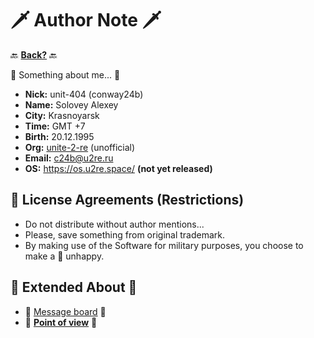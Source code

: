 # 🗡️ Author Note 🗡️

🔙 **[Back?](https://github.com/u2re-dev)** 🔙

📑 Something about me... 📑

- **Nick:** unit-404 (conway24b)
- **Name:** Solovey Alexey
- **City:** Krasnoyarsk
- **Time:** GMT +7
- **Birth:** 20.12.1995
- **Org:** [unite-2-re](https://github.com/orgs/unite-2-ts/repositories) (unofficial)
- **Email:** <c24b@u2re.ru>
- **OS:** <https://os.u2re.space/> **(not yet released)**

## 📑 License Agreements (Restrictions)

- Do not distribute without author mentions...
- Please, save something from original trademark.
- By making use of the Software for military purposes, you choose to make a 🐰 unhappy.

## 📝 Extended About 📝

- 📩 [Message board](https://github.com/unit-404/unit-404/discussions) 📩
- 🚩 **[Point of view](https://github.com/unit-404/unit-404/blob/main/ABOUT.md)** 🚩
